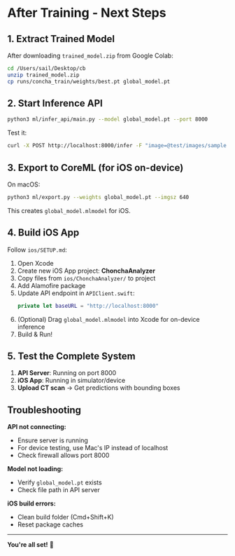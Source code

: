 # After Training - Next Steps

## 1. Extract Trained Model

After downloading `trained_model.zip` from Google Colab:

```bash
cd /Users/sail/Desktop/cb
unzip trained_model.zip
cp runs/concha_train/weights/best.pt global_model.pt
```

## 2. Start Inference API

```bash
python3 ml/infer_api/main.py --model global_model.pt --port 8000
```

Test it:
```bash
curl -X POST http://localhost:8000/infer -F "image=@test/images/sample.jpg"
```

## 3. Export to CoreML (for iOS on-device)

On macOS:
```bash
python3 ml/export.py --weights global_model.pt --imgsz 640
```

This creates `global_model.mlmodel` for iOS.

## 4. Build iOS App

Follow `ios/SETUP.md`:

1. Open Xcode
2. Create new iOS App project: **ChonchaAnalyzer**
3. Copy files from `ios/ChonchaAnalyzer/` to project
4. Add Alamofire package
5. Update API endpoint in `APIClient.swift`:
   ```swift
   private let baseURL = "http://localhost:8000"
   ```
6. (Optional) Drag `global_model.mlmodel` into Xcode for on-device inference
7. Build & Run!

## 5. Test the Complete System

1. **API Server**: Running on port 8000
2. **iOS App**: Running in simulator/device
3. **Upload CT scan** → Get predictions with bounding boxes

## Troubleshooting

**API not connecting:**
- Ensure server is running
- For device testing, use Mac's IP instead of localhost
- Check firewall allows port 8000

**Model not loading:**
- Verify `global_model.pt` exists
- Check file path in API server

**iOS build errors:**
- Clean build folder (Cmd+Shift+K)
- Reset package caches

---

**You're all set!** 🎉
